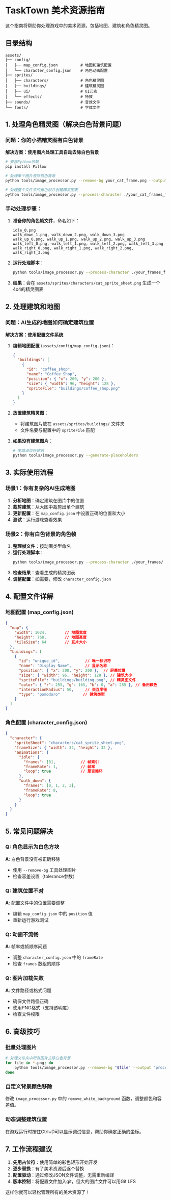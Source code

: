 # TaskTown 美术资源指南

这个指南将帮助你处理游戏中的美术资源，包括地图、建筑和角色精灵图。

## 目录结构

```
assets/
├── config/
│   ├── map_config.json          # 地图和建筑配置
│   └── character_config.json    # 角色动画配置
├── sprites/
│   ├── characters/              # 角色精灵图
│   ├── buildings/               # 建筑精灵图
│   ├── ui/                      # UI元素
│   └── effects/                 # 特效
├── sounds/                      # 音效文件
└── fonts/                       # 字体文件
```

## 1. 处理角色精灵图（解决白色背景问题）

### 问题：你的小猫精灵图有白色背景

**解决方案：使用图片处理工具自动去除白色背景**

```bash
# 安装Python依赖
pip install Pillow

# 处理单个图片去除白色背景
python tools/image_processor.py --remove-bg your_cat_frame.png --output cat_frame_transparent.png

# 处理整个文件夹的角色帧并创建精灵图表
python tools/image_processor.py --process-character ./your_cat_frames_folder/
```

### 手动处理步骤：

1. **准备你的角色帧文件**，命名如下：
   ```
   idle_0.png
   walk_down_1.png, walk_down_2.png, walk_down_3.png
   walk_up_0.png, walk_up_1.png, walk_up_2.png, walk_up_3.png
   walk_left_0.png, walk_left_1.png, walk_left_2.png, walk_left_3.png
   walk_right_0.png, walk_right_1.png, walk_right_2.png, walk_right_3.png
   ```

2. **运行处理脚本**：
   ```bash
   python tools/image_processor.py --process-character ./your_frames_folder/
   ```

3. **结果**：会在 `assets/sprites/characters/cat_sprite_sheet.png` 生成一个4x4的精灵图表

## 2. 处理建筑和地图

### 问题：AI生成的地图如何确定建筑位置

**解决方案：使用配置文件系统**

1. **编辑地图配置** (`assets/config/map_config.json`)：
   ```json
   {
     "buildings": [
       {
         "id": "coffee_shop",
         "name": "Coffee Shop", 
         "position": { "x": 200, "y": 200 },
         "size": { "width": 96, "height": 128 },
         "spriteFile": "buildings/coffee_shop.png"
       }
     ]
   }
   ```

2. **放置建筑精灵图**：
   - 将建筑图片放在 `assets/sprites/buildings/` 文件夹
   - 文件名要与配置中的 `spriteFile` 匹配

3. **如果没有建筑图片**：
   ```bash
   # 生成占位符建筑
   python tools/image_processor.py --generate-placeholders
   ```

## 3. 实际使用流程

### 场景1：你有复杂的AI生成地图

1. **分析地图**：确定建筑在图片中的位置
2. **裁剪建筑**：从大图中裁剪出单个建筑
3. **更新配置**：在 `map_config.json` 中设置正确的位置和大小
4. **测试**：运行游戏查看效果

### 场景2：你有白色背景的角色帧

1. **整理帧文件**：按动画类型命名
2. **运行处理脚本**：
   ```bash
   python tools/image_processor.py --process-character ./your_frames/
   ```
3. **检查结果**：查看生成的精灵图表
4. **调整配置**：如需要，修改 `character_config.json`

## 4. 配置文件详解

### 地图配置 (map_config.json)

```json
{
  "map": {
    "width": 1024,        // 地图宽度
    "height": 768,        // 地图高度
    "tileSize": 64        // 瓦片大小
  },
  "buildings": [
    {
      "id": "unique_id",           // 唯一标识符
      "name": "Display Name",      // 显示名称
      "position": { "x": 200, "y": 200 },  // 屏幕位置
      "size": { "width": 96, "height": 128 }, // 建筑大小
      "spriteFile": "buildings/building.png", // 精灵图文件
      "color": { "r": 255, "g": 165, "b": 0, "a": 255 }, // 备用颜色
      "interactionRadius": 50,     // 交互半径
      "type": "pomodoro"          // 建筑类型
    }
  ]
}
```

### 角色配置 (character_config.json)

```json
{
  "character": {
    "spriteSheet": "characters/cat_sprite_sheet.png",
    "frameSize": { "width": 32, "height": 32 },
    "animations": {
      "idle": {
        "frames": [0],           // 帧索引
        "frameRate": 1,          // 帧率
        "loop": true             // 是否循环
      },
      "walk_down": {
        "frames": [0, 1, 2, 3],
        "frameRate": 8,
        "loop": true
      }
    }
  }
}
```

## 5. 常见问题解决

### Q: 角色显示为白色方块
**A**: 白色背景没有被正确移除
- 使用 `--remove-bg` 工具处理图片
- 检查容差设置（tolerance参数）

### Q: 建筑位置不对
**A**: 配置文件中的位置需要调整
- 编辑 `map_config.json` 中的 `position` 值
- 重新运行游戏测试

### Q: 动画不流畅
**A**: 帧率或帧顺序问题
- 调整 `character_config.json` 中的 `frameRate`
- 检查 `frames` 数组的顺序

### Q: 图片加载失败
**A**: 文件路径或格式问题
- 确保文件路径正确
- 使用PNG格式（支持透明度）
- 检查文件权限

## 6. 高级技巧

### 批量处理图片
```bash
# 处理文件夹中所有图片去除白色背景
for file in *.png; do
    python tools/image_processor.py --remove-bg "$file" --output "processed_$file"
done
```

### 自定义背景颜色移除
修改 `image_processor.py` 中的 `remove_white_background` 函数，调整颜色和容差值。

### 动态调整建筑位置
在游戏运行时按住Ctrl+D可以显示调试信息，帮助你确定正确的坐标。

## 7. 工作流程建议

1. **先用占位符**：使用简单的彩色矩形开始开发
2. **逐步替换**：有了美术资源后逐个替换
3. **配置驱动**：通过修改JSON文件调整，无需重新编译
4. **版本控制**：将配置文件加入git，但大的图片文件可以用Git LFS

这样你就可以轻松管理所有的美术资源了！